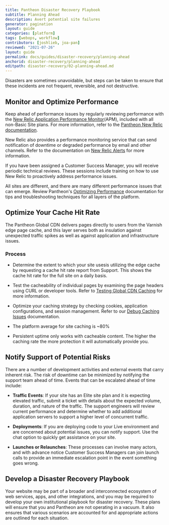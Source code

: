 ```yaml
---
title: Pantheon Disaster Recovery Playbook
subtitle: Planning Ahead
description: Avert potential site failures
generator: pagination
layout: guide
categories: [platform]
tags: [webops, workflow]
contributors: [joshlieb, joa-pan]
reviewed: "2021-07-26"
layout: guide
permalink: docs/guides/disaster-recovery/planning-ahead
anchorid: disaster-recovery/planning-ahead
editpath: disaster-recovery/02-planning-ahead.md
---
```



Disasters are sometimes unavoidable, but steps can be taken to ensure that these incidents are not frequent, reversible, and not destructive.

## Monitor and Optimize Performance
Keep ahead of performance issues by regularly reviewing performance with the [New Relic Application Performance Monitor](https://pantheon.io/docs/new-relic)(APM), included with all non-Basic Site plans. For more information, refer to the [Pantheon New Relic documentation](https://pantheon.io/docs/new-relic).

New Relic also provides a performance monitoring service that can send notification of downtime or degraded performance by email and other channels. Refer to the documentation on [New Relic Alerts](https://docs.newrelic.com/docs/alerts/new-relic-alerts/getting-started/introduction-new-relic-alerts) for more information.

If you have been assigned a Customer Success Manager, you will receive periodic technical reviews. These sessions include training on how to use New Relic to proactively address performance issues.

All sites are different, and there are many different performance issues that can emerge. Review Pantheon's [Optimizing Performance](https://pantheon.io/docs/performance) documentation for tips and troubleshooting techniques for all layers of the platform. 


## Optimize Your Cache Hit Rate
The Pantheon Global CDN delivers pages directly to users from the Varnish edge page cache, and this layer serves both as insulation against unexpected traffic spikes as well as against application and infrastructure issues. 

### Process

*  Determine the extent to which your site usesis utilizing the edge cache by requesting a cache hit rate report from Support. This shows the cache hit rate for the full site on a daily basis.

* Test the cacheability of individual pages by examining the page headers using CURL or developer tools. Refer to [Testing Global CDN Caching](https://pantheon.io/docs/test-global-cdn-caching) for more information. 

* Optimize your caching strategy by checking cookies, application configurations, and session management. Refer to our [Debug Caching Issues](https://pantheon.io/docs/debug-cache) documentation.

* The platform average for site caching is ~80%

* Persistent uptime only works with cacheable content. The higher the caching rate the more protection it will automatically provide you.



## Notify Support of Potential Risks
There are a number of development activities and external events that carry inherent risk. The risk of downtime can be minimized by notifying the support team ahead of time. Events that can be escalated ahead of time include:

* **Traffic Events**: If your site has an Elite site plan and it is expecting elevated traffic, submit a ticket with details about the expected volume, duration, and nature of the traffic. The support engineers will review current performance and determine whether to add additional application servers to support a higher level of concurrent traffic.

* **Deployments**: If you are deploying code to your Live environment and are concerned about potential issues, you can notify support. Use the chat option to quickly get assistance on your site.

* **Launches or Relaunches**: These processes can involve many actors, and with advance notice Customer Success Managers can join launch calls to provide an immediate escalation point in the event something goes wrong. 


## Develop a Disaster Recovery Playbook

Your website may be part of a broader and interconnected ecosystem of web services, apps, and other integrations, and you may be required to develop your own institutional playbook for disaster recovery. These plans will ensure that you and Pantheon are not operating in a vacuum. It also ensures that various scenarios are accounted for and appropriate actions are outlined for each situation.  

